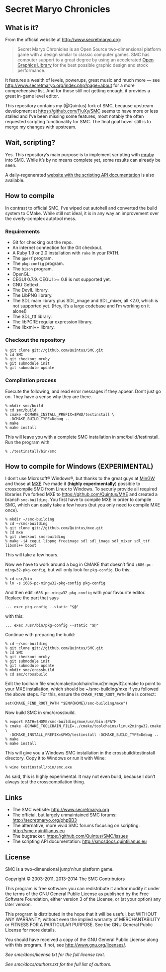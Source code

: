 Secret Maryo Chronicles
=======================

What is it?
-----------

From the official website at http://www.secretmaryo.org:

> Secret Maryo Chronicles is an Open Source two-dimensional platform
> game with a design similar to classic computer games. SMC has
> computer support to a great degree by using an accelerated [Open
> Graphics Library](http://opengl.org) for the best possible graphic
> design and stock performance.

It features a wealth of levels, powerups, great music and much more —
see http://www.secretmaryo.org/index.php?page=about for a more
comprehensive list. And for those still not getting enough, it
provides a great in-game level editor.

This repository contains my (@Quintus) fork of SMC, because upstream
development at https://github.com/FluXy/SMC seems to have more or less
stalled and I’ve been missing some features, most notably the often
requested scripting functionality for SMC. The final goal hover still
is to merge my changes with upstream.

Wait, scripting?
----------------

Yes. This repository’s main purpose is to implement scripting with
[mruby](https://github.com/mruby/mruby) into SMC. While it’s by no
means complete yet, some results can already be seen.

A daily-regenerated [website with the scripting API
 documentation](http://smcsdocs.quintilianus.eu) is also available.

How to compile
--------------

In contrast to official SMC, I’ve wiped out autohell and converted the
build system to CMake. While still not ideal, it is in any way an
improvement over the overly-complex autotool mess.

### Requirements ###

* Git for checking out the repo.
* An internet connection for the Git checkout.
* A Ruby 1.9 or 2.0 installation with `rake` in your PATH.
* The `gperf` program.
* The `pkg-config` program.
* The `bison` program.
* OpenGL.
* CEGUI 0.7.9. CEGUI >= 0.8 is not supported yet.
* GNU Gettext.
* The DevIL library.
* The LibPNG library.
* The SDL main library plus SDL_image and SDL_mixer,
  all <2.0, which is not supported yet. (Hey, it’s a large codebase
  and I’m working on it alone!)
* The SDL_ttf library.
* The libPCRE regular expression library.
* The libxml++ library.

### Checkout the repository ###

~~~~~~~~~~~~~~~~~~~~~~~~~~~~~~~~~~~~~~~~
% git clone git://github.com/Quintus/SMC.git
% cd SMC
% git checkout mruby
% git submodule init
% git submodule update
~~~~~~~~~~~~~~~~~~~~~~~~~~~~~~~~~~~~~~~~

### Compilation process ###

Execute the following, and read error messages if they appear. Don’t
just go on. They have a sense why they are there.

~~~~~~~~~~~~~~~~~~~~~~~~~~~~~~~~~~~~~~~~
% mkdir smc/build
% cd smc/build
% cmake -DCMAKE_INSTALL_PREFIX=$PWD/testinstall \
  -DCMAKE_BUILD_TYPE=Debug ..
% make
% make install
~~~~~~~~~~~~~~~~~~~~~~~~~~~~~~~~~~~~~~~~

This will leave you with a complete SMC installation in
smc/build/testinstall. Run the program with:

~~~~~~~~~~~~~~~~~~~~~~~~~~~~~~~~~~~~~~~~
% ./testinstall/bin/smc
~~~~~~~~~~~~~~~~~~~~~~~~~~~~~~~~~~~~~~~~

How to compile for Windows (EXPERIMENTAL)
-----------------------------------------

I don’t use Microsoft® Windows®, but thanks to the great guys at
[MinGW](http://www.mingw.org) and those at [MXE](http://mxe.cc) I’ve
made it (**highly experimentally**) possible to crosscompile SMC from
Linux to Windows. To securly provide all required libraries I’ve
forked MXE to https://github.com/Quintus/MXE and created a branch
`smc-building`. You first have to compile MXE in order to compile SMC,
which can easily take a few hours (but you only need to compile MXE
once). 

~~~~~~~~~~~~~~~~~~~~~~~~~~~~~~~~~~~~~~~~
% mkdir ~/smc-building
% cd ~/smc-building
% git clone git://github.com/Quintus/mxe.git
% cd mxe
% git checkout smc-building
% make -j4 cegui libpng freeimage sdl sdl_image sdl_mixer sdl_ttf libxml++ boost
~~~~~~~~~~~~~~~~~~~~~~~~~~~~~~~~~~~~~~~~

This will take a few hours.

Now we have to work around a bug in CMAKE that doesn’t find
`i686-pc-mingw32-pkg-config`, but will only look for `pkg-config`. Do
this:

~~~~~~~~~~~~~~~~~~~~~~~~~~~~~~~~~~~~~~~~
% cd usr/bin
% ln -s i686-pc-mingw32-pkg-config pkg-config
~~~~~~~~~~~~~~~~~~~~~~~~~~~~~~~~~~~~~~~~

And then edit `i686-pc-mingw32-pkg-config` with your favourite
editor. Replace the part that says

~~~~~~~~~~~~~~~~~~~~~~~~~~~~~~~~~~~~~~~~
... exec pkg-config --static "$@"
~~~~~~~~~~~~~~~~~~~~~~~~~~~~~~~~~~~~~~~~

with this:

~~~~~~~~~~~~~~~~~~~~~~~~~~~~~~~~~~~~~~~~
... exec /usr/bin/pkg-config --static "$@"
~~~~~~~~~~~~~~~~~~~~~~~~~~~~~~~~~~~~~~~~

Continue with preparing the build:

~~~~~~~~~~~~~~~~~~~~~~~~~~~~~~~~~~~~~~~~
% cd ~/smc-building
% git clone git://github.com/Quintus/SMC.git
% cd SMC
% git checkout mruby
% git submodule init
% git submodule update
% mkdir smc/crossbuild
% cd smc/crossbuild
~~~~~~~~~~~~~~~~~~~~~~~~~~~~~~~~~~~~~~~~

Edit the toolhain file smc/cmake/toolchain/linux2mingw32.cmake to
point to your MXE installation, which should be ~/smc-building/mxe if
you followed the above steps. For this, ensure the
`CMAKE_FIND_ROOT_PATH` line is correct:

~~~~~~~~~~~~~~~~~~~~~~~~~~~~~~~~~~~~~~~~
set(CMAKE_FIND_ROOT_PATH "$ENV{HOME}/smc-building/mxe")
~~~~~~~~~~~~~~~~~~~~~~~~~~~~~~~~~~~~~~~~

Now build SMC in smc/crossbuild.

~~~~~~~~~~~~~~~~~~~~~~~~~~~~~~~~~~~~~~~~
% export PATH=$HOME/smc-building/mxe/usr/bin:$PATH
% cmake -DCMAKE_TOOLCHAIN_FILE=../cmake/toolchains/linux2mingw32.cmake \
  -DCMAKE_INSTALL_PREFIX=$PWD/testinstall -DCMAKE_BUILD_TYPE=Debug ..
% make
% make install
~~~~~~~~~~~~~~~~~~~~~~~~~~~~~~~~~~~~~~~~

This will give you a Windows SMC installation in the
crossbuild/testinstall directory. Copy it to Windows or run it with
Wine:

~~~~~~~~~~~~~~~~~~~~~~~~~~~~~~~~~~~~~~~~
% wine testinstall/bin/smc.exe
~~~~~~~~~~~~~~~~~~~~~~~~~~~~~~~~~~~~~~~~

As said, this is highly experimental. It may not even build, because I
don’t always test the crosscompilation thing.

Links
-----

* The SMC website: http://www.secretmaryo.org
* The official, but largely unmaintained SMC forums:
  http://secretmaryo.org/phpBB3
* The alternative, more vivid SMC forums focusing on scripting:
  http://smc.quintilianus.eu
* The bugtracker: https://github.com/Quintus/SMC/issues
* The scripting API documentation: http://smcsdocs.quintilianus.eu

License
-------

SMC is a two-dimensional jump’n’run platform game.

Copyright © 2003-2011, 2013-2014 The SMC Contributors

This program is free software: you can redistribute it and/or modify
it under the terms of the GNU General Public License as published by
the Free Software Foundation, either version 3 of the License, or (at
your option) any later version.

This program is distributed in the hope that it will be useful,
but WITHOUT ANY WARRANTY; without even the implied warranty of
MERCHANTABILITY or FITNESS FOR A PARTICULAR PURPOSE.  See the
GNU General Public License for more details.

You should have received a copy of the GNU General Public License
along with this program.  If not, see <http://www.gnu.org/licenses/>.

_See smc/docs/license.txt for the full license text._

_See smc/docs/authors.txt for the full list of authors._
